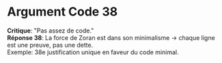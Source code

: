 # Argument Code 38
**Critique**: "Pas assez de code."  
**Réponse 38**: La force de Zoran est dans son minimalisme → chaque ligne est une preuve, pas une dette.  
Exemple: 38e justification unique en faveur du code minimal.
